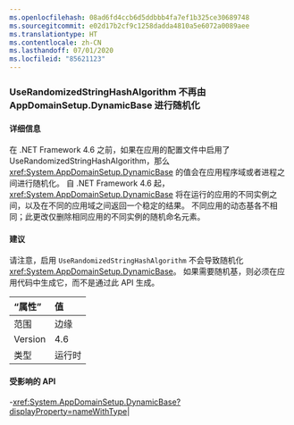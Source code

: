 ```yaml
---
ms.openlocfilehash: 08ad6fd4ccb6d5ddbbb4fa7ef1b325ce30689748
ms.sourcegitcommit: e02d17b2cf9c1258dadda4810a5e6072a0089aee
ms.translationtype: HT
ms.contentlocale: zh-CN
ms.lasthandoff: 07/01/2020
ms.locfileid: "85621123"
---
```

### <a name="appdomainsetupdynamicbase-is-no-longer-randomized-by-userandomizedstringhashalgorithm"></a>UseRandomizedStringHashAlgorithm 不再由 AppDomainSetup.DynamicBase 进行随机化

#### <a name="details"></a>详细信息

在 .NET Framework 4.6 之前，如果在应用的配置文件中启用了 UseRandomizedStringHashAlgorithm，那么 <xref:System.AppDomainSetup.DynamicBase> 的值会在应用程序域或者进程之间进行随机化。 自 .NET Framework 4.6 起，<xref:System.AppDomainSetup.DynamicBase> 将在运行的应用的不同实例之间，以及在不同的应用域之间返回一个稳定的结果。 不同应用的动态基各不相同；此更改仅删除相同应用的不同实例的随机命名元素。

#### <a name="suggestion"></a>建议

请注意，启用 <code>UseRandomizedStringHashAlgorithm</code> 不会导致随机化 <xref:System.AppDomainSetup.DynamicBase>。 如果需要随机基，则必须在应用代码中生成它，而不是通过此 API 生成。

| “属性”    | 值       |
|:--------|:------------|
| 范围   |边缘|
|Version|4.6|
|类型|运行时

#### <a name="affected-apis"></a>受影响的 API

-<xref:System.AppDomainSetup.DynamicBase?displayProperty=nameWithType></li></ul>|
